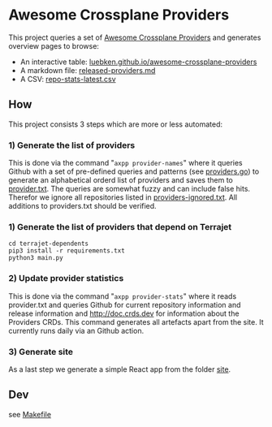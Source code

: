 # Awesome Crossplane Providers

This project queries a set of [Awesome Crossplane Providers](providers.txt) and generates overview pages to browse:

* An interactive table: [luebken.github.io/awesome-crossplane-providers](https://luebken.github.io/awesome-crossplane-providers/)
* A markdown file: [released-providers.md](./released-providers.md)
* A CSV: [repo-stats-latest.csv](./reports/repo-stats-latest.csv)

## How

This project consists 3 steps which are more or less automated: 

### 1) Generate the list of providers

This is done via the command "`axpp provider-names`" where it queries Github with a set of pre-defined queries and patterns (see [providers.go](/providers/providers.go)) to generate an alphabetical orderd list of providers and saves them to [provider.txt](provider.txt). The queries are somewhat fuzzy and can include false hits. Therefor we ignore all repositories listed in [providers-ignored.txt](providers-ignored.txt). All additions to providers.txt should be verified.

### 1) Generate the list of providers that depend on Terrajet

```console
cd terrajet-dependents
pip3 install -r requirements.txt
python3 main.py
```

### 2) Update provider statistics

This is done via the command "`axpp provider-stats`" where it reads provider.txt and queries Github for current repository information and release information and http://doc.crds.dev for information about the Providers CRDs. This command generates all artefacts apart from the site. It currently runs daily via an Github action.

### 3) Generate site

As a last step we generate a simple React app from the folder [site](./site/). 

## Dev

see [Makefile](Makefile)